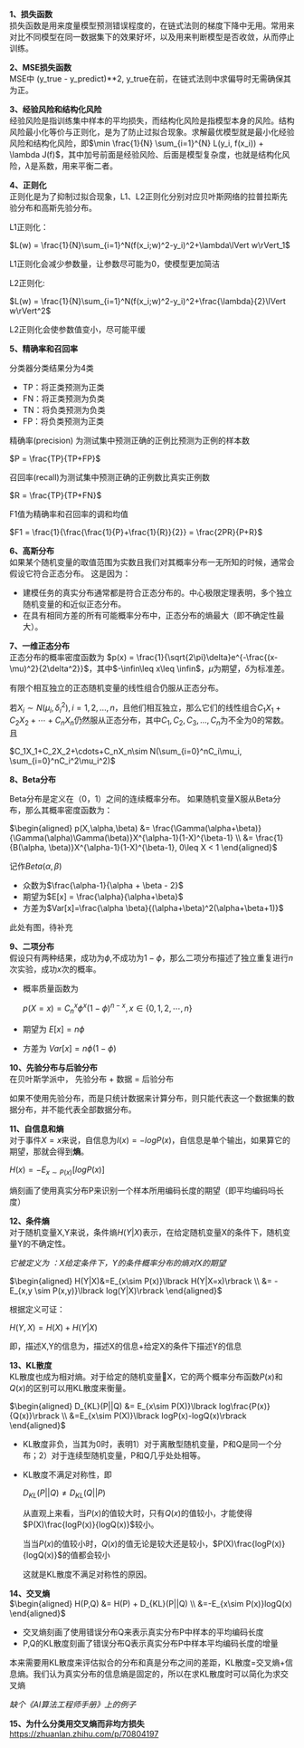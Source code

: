 **1、损失函数**  
损失函数是用来度量模型预测错误程度的，在链式法则的梯度下降中无用。常用来对比不同模型在同一数据集下的效果好坏，以及用来判断模型是否收敛，从而停止训练。

**2、MSE损失函数**  
MSE中 (y_true - y_predict)**2, y_true在前，在链式法则中求偏导时无需确保其为正。

**3、经验风险和结构化风险**  
经验风险是指训练集中样本的平均损失，而结构化风险是指模型本身的风险。结构风险最小化等价与正则化，是为了防止过拟合现象。求解最优模型就是最小化经验风险和结构化风险，即$\min \frac{1}{N} \sum_{i=1}^{N} L(y_i, f(x_i)) + \lambda J(f)$，其中加号前面是经验风险、后面是模型复杂度，也就是结构化风险，$\lambda$是系数，用来平衡二者。

**4、正则化**  
正则化是为了抑制过拟合现象，L1、L2正则化分别对应贝叶斯网络的拉普拉斯先验分布和高斯先验分布。  

L1正则化：  

$L(w) = \frac{1}{N}\sum_{i=1}^N(f(x_i;w)^2-y_i)^2+\lambda\lVert w\rVert_1$

L1正则化会减少参数量，让参数尽可能为0，使模型更加简洁

L2正则化:

$L(w) = \frac{1}{N}\sum_{i=1}^N(f(x_i;w)^2-y_i)^2+\frac{\lambda}{2}\lVert w\rVert^2$

L2正则化会使参数值变小，尽可能平缓

**5、精确率和召回率**

分类器分类结果分为4类

* TP：将正类预测为正类  
* FN：将正类预测为负类  
* TN：将负类预测为负类  
* FP：将负类预测为正类

精确率(precision) 为测试集中预测正确的正例比预测为正例的样本数

$P = \frac{TP}{TP+FP}$

召回率(recall)为测试集中预测正确的正例数比真实正例数

$R = \frac{TP}{TP+FN}$

F1值为精确率和召回率的调和均值

$F1 = \frac{1}{\frac{\frac{1}{P}+\frac{1}{R}}{2}} = \frac{2PR}{P+R}$

**6、高斯分布**  
如果某个随机变量的取值范围为实数且我们对其概率分布一无所知的时候，通常会假设它符合正态分布。
这是因为：
* 建模任务的真实分布通常都是符合正态分布的。中心极限定理表明，多个独立随机变量的和近似正态分布。
* 在具有相同方差的所有可能概率分布中，正态分布的熵最大（即不确定性最大）。


**7、一维正态分布**  
正态分布的概率密度函数为
$p(x) = \frac{1}{\sqrt{2\pi}\delta}e^{-\frac{(x-\mu)^2}{2\delta^2}}$，其中$-\infin\leq x\leq \infin$，$\mu$为期望，$\delta$为标准差。

有限个相互独立的正态随机变量的线性组合仍服从正态分布。

若$X_i\sim N(\mu_i, \delta_i^2), i=1,2,\ldots,n$，且他们相互独立，那么它们的线性组合$C_1X_1+C_2X_2+\cdots+C_nX_n$仍然服从正态分布，其中$C_1,C_2,C_3,\ldots,C_n$为不全为0的常数。且

$C_1X_1+C_2X_2+\cdots+C_nX_n\sim N(\sum_{i=0}^nC_i\mu_i, \sum_{i=0}^nC_i^2\mu_i^2)$

**8、Beta分布**

Beta分布是定义在（0，1）之间的连续概率分布。
如果随机变量X服从Beta分布，那么其概率密度函数为：

$\begin{aligned}
    p(X,\alpha,\beta) &= \frac{\Gamma(\alpha+\beta)}{\Gamma(\alpha)\Gamma(\beta)}X^{\alpha-1}(1-X)^{\beta-1} \\
    &= \frac{1}{B(\alpha, \beta)}X^{\alpha-1}(1-X)^{\beta-1}, 0\leq X < 1
\end{aligned}$

记作$Beta(\alpha,\beta)$

* 众数为$\frac{\alpha-1}{\alpha + \beta - 2}$
* 期望为$E[x] = \frac{\alpha}{\alpha+\beta}$
* 方差为$Var[x]=\frac{\alpha \beta}{(\alpha+\beta)^2(\alpha+\beta+1)}$

此处有图，待补充

**9、二项分布**  
假设只有两种结果，成功为$\phi$,不成功为$1-\phi$，那么二项分布描述了独立重复进行$n$次实验，成功$x$次的概率。

* 概率质量函数为
  
  $p(X=x)=C_n^x \phi^x(1-\phi)^{n-x},x\in\{0,1,2,\cdots,n\}$
* 期望为 $E[x]=n\phi$
* 方差为 $Var[x]=n\phi(1-\phi)$

**10、先验分布与后验分布**  
在贝叶斯学派中， 先验分布 + 数据 = 后验分布

如果不使用先验分布，而是只统计数据来计算分布，则只能代表这一个数据集的数据分布，并不能代表全部数据分布。

**11、自信息和熵**  
对于事件$X=x$来说，自信息为$I(x) = -logP(x)$，自信息是单个输出，如果算它的期望，那就会得到**熵**。

$H(x)=-E_{x\sim P(x)}\lbrack logP(x)\rbrack$

熵刻画了使用真实分布P来识别一个样本所用编码长度的期望（即平均编码吗长度）

**12、条件熵**  
对于随机变量X,Y来说，条件熵$H(Y|X)$表示，在给定随机变量X的条件下，随机变量Y的不确定性。

*它被定义为 ：X给定条件下，Y的条件概率分布的熵对X的期望*

$\begin{aligned}
    H(Y|X)&=E_{x\sim P(x)}\lbrack H(Y|X=x)\rbrack \\
    &= -E_{x,y \sim P(x,y)}\lbrack log(Y|X)\rbrack
\end{aligned}$

根据定义可证：

$H(Y,X) = H(X) + H(Y|X)$

即，描述X,Y的信息为，描述X的信息+给定X的条件下描述Y的信息

**13、KL散度**  
KL散度也成为相对熵。对于给定的随机变量X，它的两个概率分布函数$P(x)$和$Q(x)$的区别可以用KL散度来衡量。


$\begin{aligned}
    D_{KL}(P||Q) &= E_{x\sim P(X)}\lbrack log\frac{P(x)}{Q(x)}\rbrack \\ 
    &=E_{x\sim P(X)}\lbrack logP(x)-logQ(x)\rbrack
\end{aligned}$

* KL散度非负，当其为0时，表明1）对于离散型随机变量，P和Q是同一个分布；2）对于连续型随机变量，P和Q几乎处处相等。
* KL散度不满足对称性，即

    $D_{KL}(P||Q) \not = D_{KL}(Q||P)$

    从直观上来看，当$P(x)$的值较大时，只有$Q(x)$的值较小，才能使得$P(X)\frac{logP(x)}{logQ(x)}$较小。

    当当$P(x)$的值较小时，$Q(x)$的值无论是较大还是较小，$P(X)\frac{logP(x)}{logQ(x)}$的值都会较小

    这就是KL散度不满足对称性的原因。

**14、交叉熵**  
$\begin{aligned}
    H(P,Q) &= H(P) + D_{KL}(P||Q) \\ 
    &=-E_{x\sim P(x)}logQ(x)
\end{aligned}$

* 交叉熵刻画了使用错误分布Q来表示真实分布P中样本的平均编码长度
* P,Q的KL散度刻画了错误分布Q表示真实分布P中样本平均编码长度的增量
  
本来需要用KL散度来评估拟合的分布和真是分布之间的差距，KL散度=交叉熵+信息熵。我们认为真实分布的信息熵是固定的，所以在求KL散度时可以简化为求交叉熵

*缺个《AI算法工程师手册》上的例子*

**15、为什么分类用交叉熵而非均方损失**  
https://zhuanlan.zhihu.com/p/70804197